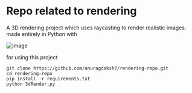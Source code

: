 # Repo related to rendering

A 3D rendering project which uses raycasting to render realistic images.
made entirely in Python with

![image](https://github.com/anuragdaksh7/rendering-repo/assets/84393491/178a26e4-7ec3-46be-be4e-3b9f71c86039)

for using this project
```
git clone https://github.com/anuragdaksh7/rendering-repo.git
cd rendering-repo
pip install -r requirements.txt
python 3dRender.py
```

